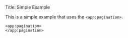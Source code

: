 Title: Simple Example

This is a simple example that uses the `<app:pagination>`.
	
	<app:pagination>
	</app:pagination>
	
